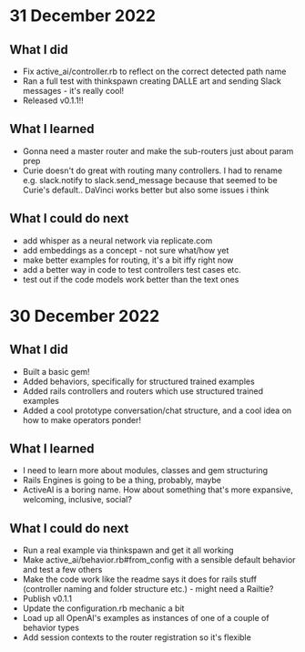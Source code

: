 # 31 December 2022

## What I did

- Fix active_ai/controller.rb to reflect on the correct detected path name
- Ran a full test with thinkspawn creating DALLE art and sending Slack messages - it's really cool!
- Released v0.1.1!!

## What I learned

- Gonna need a master router and make the sub-routers just about param prep
- Curie doesn't do great with routing many controllers. I had to rename e.g. slack.notify to slack.send_message because that seemed to be Curie's default.. DaVinci works better but also some issues i think

## What I could do next

- add whisper as a neural network via replicate.com
- add embeddings as a concept - not sure what/how yet
- make better examples for routing, it's a bit iffy right now
- add a better way in code to test controllers test cases etc.
- test out if the code models work better than the text ones

# 30 December 2022

## What I did

- Built a basic gem!
- Added behaviors, specifically for structured trained examples
- Added rails controllers and routers which use structured trained examples
- Added a cool prototype conversation/chat structure, and a cool idea on how to make operators ponder!

## What I learned

- I need to learn more about modules, classes and gem structuring
- Rails Engines is going to be a thing, probably, maybe
- ActiveAI is a boring name. How about something that's more expansive, welcoming, inclusive, social?

## What I could do next

- Run a real example via thinkspawn and get it all working
- Make active_ai/behavior.rb#from_config with a sensible default behavior and test a few others
- Make the code work like the readme says it does for rails stuff (controller naming and folder structure etc.) - might need a Railtie?
- Publish v0.1.1
- Update the configuration.rb mechanic a bit
- Load up all OpenAI's examples as instances of one of a couple of behavior types
- Add session contexts to the router registration so it's flexible
